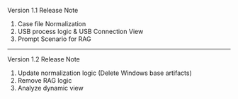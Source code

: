Version 1.1 Release Note

1. Case file Normalization
2. USB process logic & USB Connection View
3. Prompt Scenario for RAG

---

Version 1.2 Release Note

1. Update normalization logic (Delete Windows base artifacts)
2. Remove RAG logic
3. Analyze dynamic view